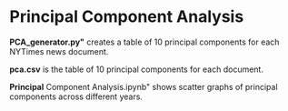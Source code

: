 # Principal Component Analysis

**PCA_generator.py"** creates a table of 10 principal components for each NYTimes news document.

**pca.csv** is the table of 10 principal components for each document.

**Principal** Component Analysis.ipynb" shows scatter graphs of principal components across different years.
